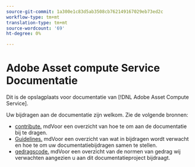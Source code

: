 ```yaml
---
source-git-commit: 1a300e1c83d5ab3508cb762149167029eb73ed2c
workflow-type: tm+mt
translation-type: tm+mt
source-wordcount: '69'
ht-degree: 0%

---
```

# Adobe Asset compute Service Documentatie

Dit is de opslagplaats voor documentatie van [!DNL Adobe Asset Compute Service].

Uw bijdragen aan de documentatie zijn welkom. Zie de volgende bronnen:

* [contribute.](contributing.md) mdVoor een overzicht van hoe te om aan de documentatie bij te dragen.
* [Guidelines.](guidelines.md) mdVoor een overzicht van wat in bijdragen wordt verwacht en hoe te om uw documentatiebijdragen samen te stellen.
* [gedragscode.](code-of-conduct.md) mdVoor een overzicht van de normen van gedrag wij verwachten aangezien u aan dit documentatieproject bijdraagt.
